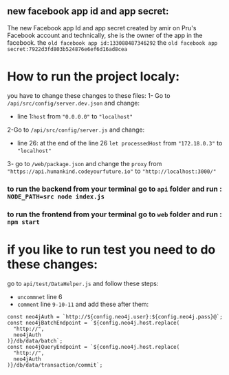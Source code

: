 ## new facebook app id and app secret:
The new Facebook app Id and app secret created by amir on Pru's Facebook account and technically, she is the owner of the app in the facebook.
the `old facebook app id:133088487346292`
the `old facebook app secret:7922d3fd803b524876e6ef6d16ad8cea`

# How to run the project localy:
you have to change these changes to these files:
1- Go to `/api/src/config/server.dev.json` and change:
* line 1:`host` from `"0.0.0.0"` to `"localhost"`

2-Go to `/api/src/config/server.js` and change:
* line 26: at the end of the line 26 `let processedHost` from `"172.18.0.3"` to `"localhost"`

3- go to `/web/package.json` and change the `proxy` from `"https://api.humankind.codeyourfuture.io"` to `"http://localhost:3000/"`

### to run the backend from your terminal go to `api` folder and run : `NODE_PATH=src node index.js`
### to run the frontend from your terminal go to `web` folder and run : `npm start`

# if you like to run test you need to do these changes:
go to `api/test/DataHelper.js` and follow these steps:
* `uncommnet` line 6
* `comment` line `9-10-11` and add these after them:
```
const neo4jAuth = `http://${config.neo4j.user}:${config.neo4j.pass}@`;
const neo4jBatchEndpoint = `${config.neo4j.host.replace(
  "http://",
  neo4jAuth
)}/db/data/batch`;
const neo4jQueryEndpoint = `${config.neo4j.host.replace(
  "http://",
  neo4jAuth
)}/db/data/transaction/commit`;
```


